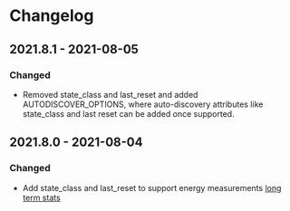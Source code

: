# Changelog

## **2021.8.1** - 2021-08-05

### Changed

- Removed state_class and last_reset and added AUTODISCOVER_OPTIONS, where auto-discovery
  attributes like state_class and last reset can be added once supported.

## **2021.8.0** - 2021-08-04

### Changed

- Add state_class and last_reset to support energy measurements
  [long term stats](https://developers.home-assistant.io/blog/2021/05/25/sensor_attributes/)

